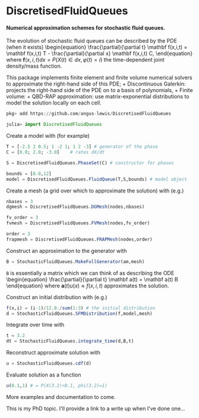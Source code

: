 # DiscretisedFluidQueues
#### Numerical approximation schemes for stochastic fluid queues.

The evolution of stochastic fluid queues can be described by the PDE (when it exists)
\begin{equation}
    \frac{\partial}{\partial t} \mathbf f(x,i,t) = \mathbf f(x,i,t) T - \frac{\partial}{\partial x} \mathbf f(x,i,t) C,
\end{equation}
where $\mathbf f(x,i,t) dx = P(X(t)\in dx, \varphi(t)=i)$ the time-dependent joint density/mass function. 

This package implements finite element and finite volume numerical solvers to approximate the right-hand side of this PDE; 
    + Discontinuous Galerkin: projects the right-hand side of the PDE on to a basis of polynomials,
    + Finite volume:
    + QBD-RAP approximation: use matrix-exponential distributions to model the solution locally on each cell.

```jl
pkg> add https://github.com/angus-lewis/DiscretisedFluidQueues
```
```jl
julia> import DiscretisedFluidQueues
```

Create a model with (for example)
```jl
T = [-2.5 2 0.5; 1 -2 1; 1 2 -3] # generator of the phase
C = [0.0; 2.0; -3.0]    # rates dX/dt

S = DiscretisedFluidQueues.PhaseSet(C) # constructor for phases

bounds = [0.0,12]
model = DiscretisedFluidQueues.FluidQueue(T,S,bounds) # model object
```

Create a mesh (a grid over which to approximate the solution) with (e.g.)
```jl
nbases = 3
dgmesh = DiscretisedFluidQueues.DGMesh(nodes,nbases)

fv_order = 3
fvmesh = DiscretisedFluidQueues.FVMesh(nodes,fv_order)

order = 3
frapmesh = DiscretisedFluidQueues.FRAPMesh(nodes,order)
```

Construct an approximation to the generator with 
```jl
B = StochasticFluidQueues.MakeFullGenerator(am,mesh)
```
`B` is essentially a matrix which we can think of as describing the ODE
\begin{equation}
    \frac{\partial}{\partial t} \mathbf a(t) = \mathbf a(t) B
\end{equation}
where $\mathbf a(t)u(x) \approx f(x,i,t)$ approximates the solution.

Construct an initial distribution with (e.g.)
```jl
f(x,i) = (i-1)/12.0./sum(1:3) # the initial distribution
d = StochasticFluidQueues.SFMDistribution(f,model,mesh)
```

Integrate over time with 
```jl
t = 3.2
dt = StochasticFluidQueues.integrate_time(d,B,t)
```

Reconstruct approximate solution with 
```jl
u = StochasticFluidQueues.cdf(d)
```
Evaluate solution as a function 
```jl
u(0.1,1) # = P(X(3.2)<0.1, phi(3.2)=1)
```

More examples and documentation to come. 

This is my PhD topic. I'll provide a link to a write up when I've done one...
